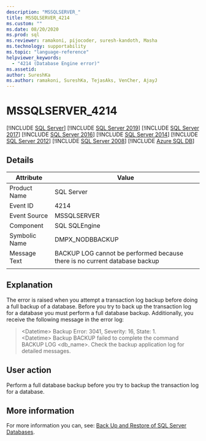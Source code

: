 ```yaml
---
description: "MSSQLSERVER_"
title: MSSQLSERVER_4214
ms.custom: ""
ms.date: 08/20/2020
ms.prod: sql
ms.reviewer: ramakoni, pijocoder, suresh-kandoth, Masha
ms.technology: supportability
ms.topic: "language-reference"
helpviewer_keywords: 
  - "4214 (Database Engine error)"
ms.assetid: 
author: SureshKa
ms.author: ramakoni, SureshKa, TejasAks, VenCher, AjayJ
---
```

# MSSQLSERVER_4214

 [!INCLUDE [SQL Server](../../includes/ssnoversion-md.md)]
 [!INCLUDE [SQL Server 2019](../../includes/sssqlv15-md.md)]
 [!INCLUDE [SQL Server 2017](../../includes/sssql17-md.md)]
 [!INCLUDE [SQL Server 2016](../../includes/sssql15-md.md)]
 [!INCLUDE [SQL Server 2014](../../includes/sssql14-md.md)]
 [!INCLUDE [SQL Server 2012](../../includes/sssql11-md.md)]
 [!INCLUDE [SQL Server 2008](../../includes/sskatmai-md.md)]
 [!INCLUDE [Azure SQL DB](../../includes/sssdsfull-md.md)]

## Details

|Attribute|Value|
|---|---|
|Product Name|SQL Server|
|Event ID|4214|
|Event Source|MSSQLSERVER|
|Component|SQL SQLEngine|
|Symbolic Name|DMPX_NODBBACKUP|
|Message Text|BACKUP LOG cannot be performed because there is no current database backup|
||

## Explanation

The error is raised when you attempt a transaction log backup before doing a full backup of a database. Before you try to back up the transaction log for a database you must perform a full database backup. 
Additionally, you receive the following message in the error log:

> \<Datetime> Backup    Error: 3041, Severity: 16, State: 1.  
\<Datetime>  Backup     BACKUP failed to complete the command BACKUP LOG \<db_name>. Check the backup application log for detailed messages.

## User action

Perform a full database backup before you try to backup the transaction log for a database.

## More information

For more information you can, see: [Back Up and Restore of SQL Server Databases](/sql/relational-databases/backup-restore/back-up-and-restore-of-sql-server-databases).